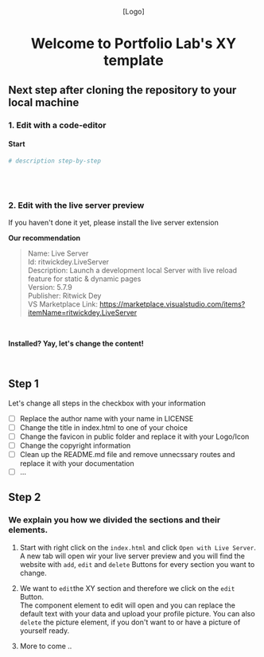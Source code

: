 <p align="center">[Logo]</p>
<h1 align="center">Welcome to Portfolio Lab's XY template</h1>

## Next step after cloning the repository to your local machine

### 1. Edit with a code-editor

#### Start

```bash
# description step-by-step
```

</br>
</br>

### 2. Edit with the live server preview

If you haven't done it yet, please install the live server extension

<strong>Our recommendation</strong>

> Name: Live Server  
> Id: ritwickdey.LiveServer  
> Description: Launch a development local Server with live reload feature for static & dynamic pages  
> Version: 5.7.9  
> Publisher: Ritwick Dey  
> VS Marketplace Link: https://marketplace.visualstudio.com/items?itemName=ritwickdey.LiveServer

</br>

<strong>Installed? Yay, let's change the content!</strong>

</br>

## Step 1

Let's change all steps in the checkbox with your information

- [ ] Replace the author name with your name in LICENSE
- [ ] Change the title in index.html to one of your choice
- [ ] Change the favicon in public folder and replace it with your Logo/Icon
- [ ] Change the copyright information
- [ ] Clean up the README.md file and remove unnecssary routes and replace it with your documentation
- [ ] ...

## Step 2

### We explain you how we divided the sections and their elements.

1. Start with right click on the `index.html` and click `Open with Live Server`.  
   A new tab will open wir your live server preview and you will find the website with `add`, `edit` and `delete` Buttons for every section you want to change.

2. We want to `edit`the XY section and therefore we click on the `edit` Button.  
   The component element to edit will open and you can replace the default text with your data and upload your profile picture.
   You can also `delete` the picture element, if you don't want to or have a picture of yourself ready.

3. More to come ..
